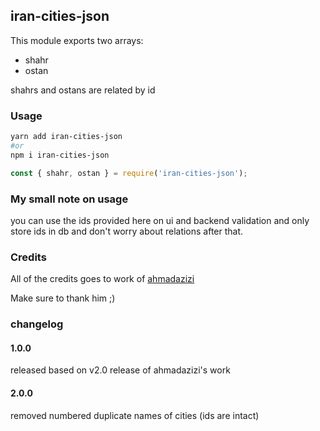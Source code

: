 ## iran-cities-json

This module exports two arrays:
- shahr
- ostan

shahrs and ostans are related by id

### Usage

```bash
yarn add iran-cities-json
#or
npm i iran-cities-json
```

```js
const { shahr, ostan } = require('iran-cities-json');
```

### My small note on usage

you can use the ids provided here on ui and backend validation and only store ids in db and don't worry about relations after that.

### Credits

All of the credits goes to work of [ahmadazizi](https://github.com/ahmadazizi/iran-cities)

Make sure to thank him ;)

### changelog

#### 1.0.0
released based on v2.0 release of ahmadazizi's work

#### 2.0.0

removed numbered duplicate names of cities (ids are intact)